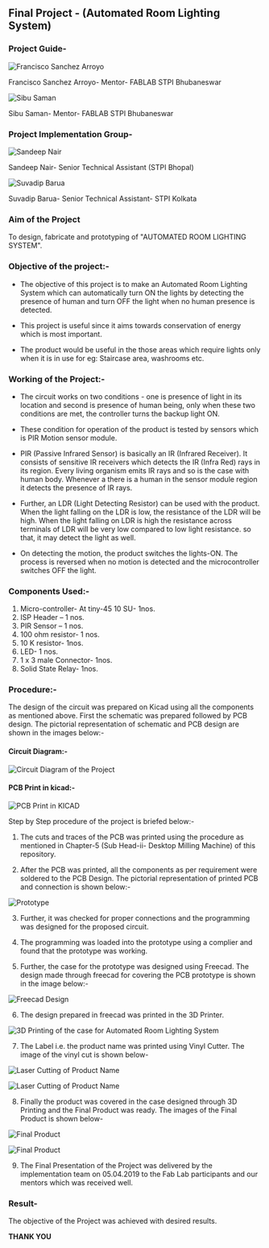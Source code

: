 ## Final Project - (Automated Room Lighting System)

### Project Guide-

![Francisco Sanchez Arroyo](img/fran.jpg)

Francisco Sanchez Arroyo- Mentor- FABLAB STPI Bhubaneswar

![Sibu Saman](img/sibusaman.jpg)

Sibu Saman- Mentor- FABLAB STPI Bhubaneswar

### Project Implementation Group-

![Sandeep Nair](img/sandeep-pic.jpg "Sandeep Nair")

Sandeep Nair- Senior Technical Assistant (STPI Bhopal)

![Suvadip Barua](img/suvadip-pic.jpg "Suvadip Barua")

Suvadip Barua- Senior Technical Assistant- STPI Kolkata

### Aim of the Project

To design, fabricate and prototyping of "AUTOMATED ROOM LIGHTING SYSTEM".

### Objective of the project:-

* The objective of this project is to make an Automated Room Lighting System which can automatically turn ON the lights by detecting the presence of human and turn OFF the light when no human presence is detected.

* This project is useful since it aims towards conservation of energy which is most important. 

* The product would be useful in the those areas which require lights only when it is in use for eg: Staircase area, washrooms etc.

### Working of the Project:-

* The circuit works on two conditions - one is presence of light in its location and second is presence of human being, only when these two conditions are met, the controller turns the backup light ON.

* These condition for operation of the product is tested by sensors which is PIR Motion sensor module. 

* PIR (Passive Infrared Sensor) is basically an IR (Infrared Receiver). It consists of sensitive IR receivers which detects the IR (Infra Red) rays in its region. Every living organism emits IR rays and so is the  case with human body. Whenever a there is a human in the sensor module region it detects the presence of IR rays. 

* Further, an LDR (Light Detecting Resistor) can be used with the product. When the light falling on the LDR is low, the resistance of the LDR will be high. When the light falling on LDR is high the resistance across terminals of LDR will be very low compared to low light resistance. so that, it may detect the light as well.

* On detecting the motion, the product switches the lights-ON. The process is reversed when no motion is detected and the microcontroller switches OFF the light.

### Components Used:-

1. Micro-controller- At tiny-45 10 SU- 1nos.
2. ISP Header – 1 nos.
3. PIR Sensor – 1 nos.
4. 100 ohm resistor- 1 nos.
5. 10 K resistor- 1nos.
6. LED- 1 nos.
7. 1 x 3 male Connector- 1nos.
8. Solid State Relay- 1nos.

### Procedure:-

The design of the circuit was prepared on Kicad using all the components as mentioned above. First the schematic was prepared followed by PCB design. The pictorial representation of schematic and PCB design are shown in the images below:-  

#### Circuit Diagram:-

![Circuit Diagram of the Project](img/cktdiapro.jpg "Circuit Diagram of the Project")

#### PCB Print in kicad:-

![PCB Print in KICAD](img/cktdiakicad.jpg "PCB Print in KICAD")

Step by Step procedure of the project is briefed below:-

1. The cuts and traces of the PCB was printed using the procedure as mentioned in Chapter-5 (Sub Head-ii- Desktop Milling Machine) of this repository.

2. After the PCB was printed, all the components as per requirement were soldered to the PCB Design. The pictorial representation of printed PCB and connection is shown below:-

![Prototype](img/prototype.jpeg)

3. Further, it was checked for proper connections and  the programming was designed for the proposed circuit.

4. The programming was loaded into the prototype using a complier and found that the prototype was working. 

5. Further, the case for the prototype was designed using Freecad. The design made through freecad for covering the PCB prototype is shown in the image below:-

![Freecad Design](img/freecad-project.jpg)

6. The design prepared in freecad was printed in the 3D Printer.

![3D Printing of the case for Automated Room Lighting System](img/3dprinting-project.jpeg)

7. The Label i.e. the product name was printed using Vinyl Cutter. The image of the vinyl cut is shown below-

![Laser Cutting of Product Name](img/lasercut-label-project.jpg)

![Laser Cutting of Product Name](img/lasercut-label-project-2.jpg)

8. Finally the product was covered in the case designed through 3D Printing and the Final Product was ready. The images of the Final Product is shown below-

![Final Product](img/product-project.jpg)

![Final Product](img/product-project-2.jpg)

9. The Final Presentation of the Project was delivered by the implementation team on 05.04.2019 to the Fab Lab participants and our mentors which was received well.

### Result-

The objective of the Project was achieved with desired results.

****THANK YOU****








